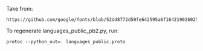 Take from:

    https://github.com/google/fonts/blob/52dd8772d50fe642595a6f164219026025108050/lang/Lib/gflanguages/languages_public_pb2.py

To regenerate languages_public_pb2.py, run:

    protoc --python_out=. languages_public.proto

